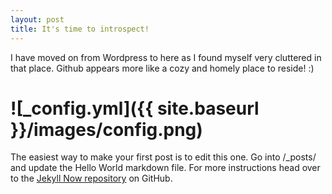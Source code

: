 ```yaml
---
layout: post
title: It's time to introspect!
---
```


I have moved on from Wordpress to here as I found myself very cluttered in that place. Github appears more like a cozy and homely place to reside! :)

# ![_config.yml]({{ site.baseurl }}/images/config.png)

The easiest way to make your first post is to edit this one. Go into /_posts/ and update the Hello World markdown file. For more instructions head over to the [Jekyll Now repository](https://github.com/barryclark/jekyll-now) on GitHub.
